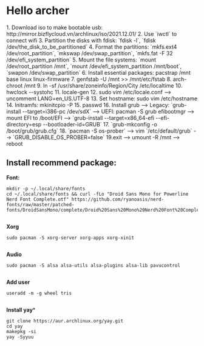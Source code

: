 <H1>Hello archer</H1>
1. Download iso to make bootable usb: http://mirror.bizflycloud.vn/archlinux/iso/2021.12.01/
2. Use `iwctl` to connect wifi
3. Partition the disks with fdisk: `fdisk -l`, `fdisk /dev/the_disk_to_be_partitioned`
4. Format the partitions: `mkfs.ext4 /dev/root_partition`, `mkswap /dev/swap_partition`, `mkfs.fat -F 32 /dev/efi_system_partition`
5. Mount the file systems: `mount /dev/root_partition /mnt`, `mount /dev/efi_system_partition /mnt/boot`, `swapon /dev/swap_partition`
6. Install essential packages: pacstrap /mnt base linux linux-firmware
7. genfstab -U /mnt >> /mnt/etc/fstab
8. arch-chroot /mnt
9. ln -sf /usr/share/zoneinfo/Region/City /etc/localtime
10. hwclock --systohc
11. locale-gen
12. sudo vim /etc/locale.conf --> uncomment LANG=en_US.UTF-8
13. Set hostname: sudo vim /etc/hostname
14. Initramfs: mkinitcpio -P
15. passwd
16. Install grub --> Legacy: `grub-install --target=i386-pc /dev/sdX` --> UEFI: pacman -S grub efibootmgr --> mount EFI to /boot/EFI --> `grub-install --target=x86_64-efi --efi-directory=esp --bootloader-id=GRUB`
17. `grub-mkconfig -o /boot/grub/grub.cfg`
18. `pacman -S os-prober` --> vim `/etc/default/grub` --> `GRUB_DISABLE_OS_PROBER=false`
19.exit --> umount -R /mnt --> reboot

<H2>Install recommend package:</H2>

**Font:**
```
mkdir -p ~/.local/share/fonts
cd ~/.local/share/fonts && curl -fLo "Droid Sans Mono for Powerline Nerd Font Complete.otf" https://github.com/ryanoasis/nerd-fonts/raw/master/patched-fonts/DroidSansMono/complete/Droid%20Sans%20Mono%20Nerd%20Font%20Complete.otf
  
```

**Xorg**
```
sudo pacman -S xorg-server xorg-apps xorg-xinit
  
```

**Audio**
```
sudo pacman -S alsa alsa-utils alsa-plugins alsa-lib pavucontrol
  
```

**Add user**
```
useradd -m -g wheel tris
  
```

**Install yay***
```
git clone https://aur.archlinux.org/yay.git
cd yay
makepkg -si
yay -Syyuu
  
```




